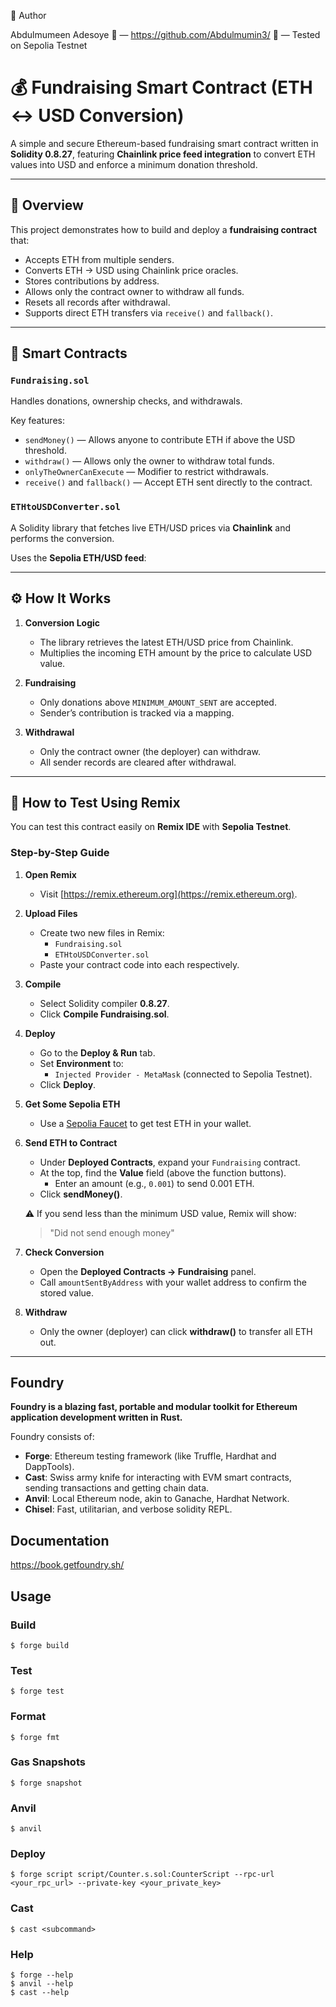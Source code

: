 🧠 Author

Abdulmumeen Adesoye
📧 — https://github.com/Abdulmumin3/
🦊 — Tested on Sepolia Testnet

# 💰 Fundraising Smart Contract (ETH ↔ USD Conversion)

A simple and secure Ethereum-based fundraising smart contract written in **Solidity 0.8.27**, featuring **Chainlink price feed integration** to convert ETH values into USD and enforce a minimum donation threshold.

---

## 📘 Overview

This project demonstrates how to build and deploy a **fundraising contract** that:

-   Accepts ETH from multiple senders.
-   Converts ETH → USD using Chainlink price oracles.
-   Stores contributions by address.
-   Allows only the contract owner to withdraw all funds.
-   Resets all records after withdrawal.
-   Supports direct ETH transfers via `receive()` and `fallback()`.

---

## 🧩 Smart Contracts

### `Fundraising.sol`

Handles donations, ownership checks, and withdrawals.

Key features:

-   `sendMoney()` — Allows anyone to contribute ETH if above the USD threshold.
-   `withdraw()` — Allows only the owner to withdraw total funds.
-   `onlyTheOwnerCanExecute` — Modifier to restrict withdrawals.
-   `receive()` and `fallback()` — Accept ETH sent directly to the contract.

### `ETHtoUSDConverter.sol`

A Solidity library that fetches live ETH/USD prices via **Chainlink** and performs the conversion.

Uses the **Sepolia ETH/USD feed**:

---

## ⚙️ How It Works

1. **Conversion Logic**

    - The library retrieves the latest ETH/USD price from Chainlink.
    - Multiplies the incoming ETH amount by the price to calculate USD value.

2. **Fundraising**

    - Only donations above `MINIMUM_AMOUNT_SENT` are accepted.
    - Sender’s contribution is tracked via a mapping.

3. **Withdrawal**
    - Only the contract owner (the deployer) can withdraw.
    - All sender records are cleared after withdrawal.

---

## 🧪 How to Test Using Remix

You can test this contract easily on **Remix IDE** with **Sepolia Testnet**.

### Step-by-Step Guide

1. **Open Remix**

    - Visit [https://remix.ethereum.org](https://remix.ethereum.org).

2. **Upload Files**

    - Create two new files in Remix:
        - `Fundraising.sol`
        - `ETHtoUSDConverter.sol`
    - Paste your contract code into each respectively.

3. **Compile**

    - Select Solidity compiler **0.8.27**.
    - Click **Compile Fundraising.sol**.

4. **Deploy**

    - Go to the **Deploy & Run** tab.
    - Set **Environment** to:
        - `Injected Provider - MetaMask` (connected to Sepolia Testnet).
    - Click **Deploy**.

5. **Get Some Sepolia ETH**

    - Use a [Sepolia Faucet](https://sepoliafaucet.com/) to get test ETH in your wallet.

6. **Send ETH to Contract**

    - Under **Deployed Contracts**, expand your `Fundraising` contract.
    - At the top, find the **Value** field (above the function buttons).
        - Enter an amount (e.g., `0.001`) to send 0.001 ETH.
    - Click **sendMoney()**.

    ⚠️ If you send less than the minimum USD value, Remix will show:

    > "Did not send enough money"

7. **Check Conversion**

    - Open the **Deployed Contracts → Fundraising** panel.
    - Call `amountSentByAddress` with your wallet address to confirm the stored value.

8. **Withdraw**
    - Only the owner (deployer) can click **withdraw()** to transfer all ETH out.

---

## Foundry

**Foundry is a blazing fast, portable and modular toolkit for Ethereum application development written in Rust.**

Foundry consists of:

-   **Forge**: Ethereum testing framework (like Truffle, Hardhat and DappTools).
-   **Cast**: Swiss army knife for interacting with EVM smart contracts, sending transactions and getting chain data.
-   **Anvil**: Local Ethereum node, akin to Ganache, Hardhat Network.
-   **Chisel**: Fast, utilitarian, and verbose solidity REPL.

## Documentation

https://book.getfoundry.sh/

## Usage

### Build

```shell
$ forge build
```

### Test

```shell
$ forge test
```

### Format

```shell
$ forge fmt
```

### Gas Snapshots

```shell
$ forge snapshot
```

### Anvil

```shell
$ anvil
```

### Deploy

```shell
$ forge script script/Counter.s.sol:CounterScript --rpc-url <your_rpc_url> --private-key <your_private_key>
```

### Cast

```shell
$ cast <subcommand>
```

### Help

```shell
$ forge --help
$ anvil --help
$ cast --help
```

